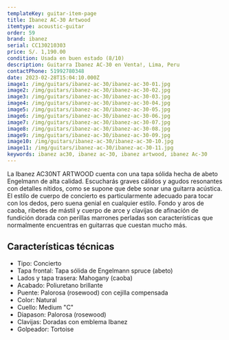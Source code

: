 ```yaml
---
templateKey: guitar-item-page
title: Ibanez AC-30 Artwood
itemtype: acoustic-guitar
order: 59
brand: ibanez
serial: CC130210303
price: S/. 1,190.00
condition: Usada en buen estado (8/10)
description: Guitarra Ibanez AC-30 en Venta!, Lima, Peru
contactPhone: 51992780348
date: 2023-02-28T15:04:10.000Z
image1: /img/guitars/ibanez-ac-30/ibanez-ac-30-01.jpg
image2: /img/guitars/ibanez-ac-30/ibanez-ac-30-02.jpg
image3: /img/guitars/ibanez-ac-30/ibanez-ac-30-03.jpg
image4: /img/guitars/ibanez-ac-30/ibanez-ac-30-04.jpg
image5: /img/guitars/ibanez-ac-30/ibanez-ac-30-05.jpg
image6: /img/guitars/ibanez-ac-30/ibanez-ac-30-06.jpg
image7: /img/guitars/ibanez-ac-30/ibanez-ac-30-07.jpg
image8: /img/guitars/ibanez-ac-30/ibanez-ac-30-08.jpg
image9: /img/guitars/ibanez-ac-30/ibanez-ac-30-09.jpg
image10: /img/guitars/ibanez-ac-30/ibanez-ac-30-10.jpg
image11: /img/guitars/ibanez-ac-30/ibanez-ac-30-11.jpg
keywords: ibanez ac30, ibanez ac-30, ibanez artwood, ibanez Ac-30
---
```


La Ibanez AC30NT ARTWOOD cuenta con una tapa sólida hecha de abeto Engelmann de alta calidad. Escucharás graves cálidos y agudos resonantes con detalles nítidos, como se supone que debe sonar una guitarra acústica. El estilo de cuerpo de concierto es particularmente adecuado para tocar con los dedos, pero suena genial en cualquier estilo. Fondo y aros de caoba, ribetes de mástil y cuerpo de arce y clavijas de afinación de fundición dorada con perillas marrones perladas son características que normalmente encuentras en guitarras que cuestan mucho más.

## Características técnicas

* Tipo: Concierto
* Tapa frontal: Tapa sólida de Engelmann spruce (abeto)
* Lados y tapa trasera: Mahogany (caoba)
* Acabado: Poliuretano brillante
* Puente: Palorosa (rosewood) con cejilla compensada
* Color: Natural
* Cuello: Medium "C"
* Diapason: Palorosa (rosewood)
* Clavijas: Doradas con emblema Ibanez
* Golpeador: Tortoise


